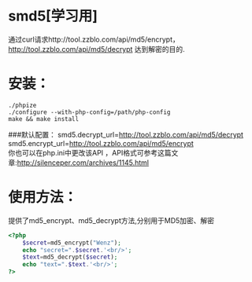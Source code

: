 smd5[学习用]
====

通过curl请求http://tool.zzblo.com/api/md5/encrypt，http://tool.zzblo.com/api/md5/decrypt 达到解密的目的.

安装：
====
```
./phpize
./configure --with-php-config=/path/php-config
make && make install
```

###默认配置：
smd5.decrypt_url=http://tool.zzblo.com/api/md5/decrypt  
smd5.encrypt_url=http://tool.zzblo.com/api/md5/encrypt  
你也可以在php.ini中更改该API ，API格式可参考这篇文章:http://silenceper.com/archives/1145.html

使用方法：
====
提供了md5_encrypt、md5_decrypt方法,分别用于MD5加密、解密
```php
<?php
    $secret=md5_encrypt("Wenz");
    echo "secret=".$secret.'<br/>';
    $text=md5_decrypt($secret);
    echo "text=".$text.'<br/>';
?>
```
